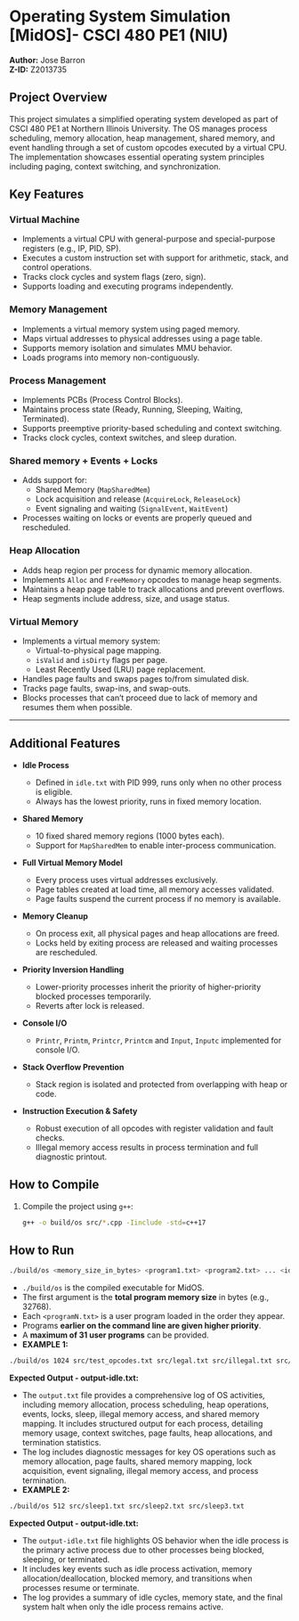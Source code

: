 # Operating System Simulation [MidOS]- CSCI 480 PE1 (NIU)
**Author:** Jose Barron  
**Z-ID:** Z2013735  

## Project Overview
This project simulates a simplified operating system developed as part of CSCI 480 PE1 at Northern Illinois University. The OS manages process scheduling, memory allocation, heap management, shared memory, and event handling through a set of custom opcodes executed by a virtual CPU. The implementation showcases essential operating system principles including paging, context switching, and synchronization.

## Key Features

### Virtual Machine
- Implements a virtual CPU with general-purpose and special-purpose registers (e.g., IP, PID, SP).
- Executes a custom instruction set with support for arithmetic, stack, and control operations.
- Tracks clock cycles and system flags (zero, sign).
- Supports loading and executing programs independently.

### Memory Management
- Implements a virtual memory system using paged memory.
- Maps virtual addresses to physical addresses using a page table.
- Supports memory isolation and simulates MMU behavior.
- Loads programs into memory non-contiguously.

### Process Management
- Implements PCBs (Process Control Blocks).
- Maintains process state (Ready, Running, Sleeping, Waiting, Terminated).
- Supports preemptive priority-based scheduling and context switching.
- Tracks clock cycles, context switches, and sleep duration.

### Shared memory + Events + Locks
- Adds support for:
  - Shared Memory (`MapSharedMem`)
  - Lock acquisition and release (`AcquireLock`, `ReleaseLock`)
  - Event signaling and waiting (`SignalEvent`, `WaitEvent`)
- Processes waiting on locks or events are properly queued and rescheduled.

### Heap Allocation 
- Adds heap region per process for dynamic memory allocation.
- Implements `Alloc` and `FreeMemory` opcodes to manage heap segments.
- Maintains a heap page table to track allocations and prevent overflows.
- Heap segments include address, size, and usage status.

### Virtual Memory
- Implements a virtual memory system:
  - Virtual-to-physical page mapping.
  - `isValid` and `isDirty` flags per page.
  - Least Recently Used (LRU) page replacement.
- Handles page faults and swaps pages to/from simulated disk.
- Tracks page faults, swap-ins, and swap-outs.
- Blocks processes that can’t proceed due to lack of memory and resumes them when possible.

---

## Additional Features

- **Idle Process**
  - Defined in `idle.txt` with PID 999, runs only when no other process is eligible.
  - Always has the lowest priority, runs in fixed memory location.

- **Shared Memory**
  - 10 fixed shared memory regions (1000 bytes each).
  - Support for `MapSharedMem` to enable inter-process communication.

- **Full Virtual Memory Model**
  - Every process uses virtual addresses exclusively.
  - Page tables created at load time, all memory accesses validated.
  - Page faults suspend the current process if no memory is available.

- **Memory Cleanup**
  - On process exit, all physical pages and heap allocations are freed.
  - Locks held by exiting process are released and waiting processes are rescheduled.

- **Priority Inversion Handling**
  - Lower-priority processes inherit the priority of higher-priority blocked processes temporarily.
  - Reverts after lock is released.

- **Console I/O**
  - `Printr`, `Printm`, `Printcr`, `Printcm` and `Input`, `Inputc` implemented for console I/O.

- **Stack Overflow Prevention**
  - Stack region is isolated and protected from overlapping with heap or code.

- **Instruction Execution & Safety**
  - Robust execution of all opcodes with register validation and fault checks.
  - Illegal memory access results in process termination and full diagnostic printout.

## How to Compile
1. Compile the project using `g++`:
   ```bash
   g++ -o build/os src/*.cpp -Iinclude -std=c++17


## How to Run
```bash
./build/os <memory_size_in_bytes> <program1.txt> <program2.txt> ... <idle.txt>
```
- `./build/os` is the compiled executable for MidOS.
- The first argument is the **total program memory size** in bytes (e.g., 32768).
- Each `<programN.txt>` is a user program loaded in the order they appear.
- Programs **earlier on the command line are given higher priority**.
- A **maximum of 31 user programs** can be provided.
- **EXAMPLE 1:** 
```bash
./build/os 1024 src/test_opcodes.txt src/legal.txt src/illegal.txt src/killer.txt src/high_waiter.txt src/lock_holder.txt src/low_waiter.txt src/heapfail.txt src/heap_test.txt src/sleep1.txt src/sleep2.txt src/sleep3.txt src/test_eventi.txt src/test_eventi_signal.txt src/sharedmem1.txt src/sharedmem2.txt src/SetPriorityI.txt src/SetPriority.txt src/SetPriorityWrong.txt
```
  **Expected Output - output-idle.txt:**
  - The `output.txt` file provides a comprehensive log of OS activities, including memory allocation, process scheduling, heap operations, events, locks, sleep, illegal memory access, and shared memory mapping. It includes structured output for each process, detailing memory usage, context switches, page faults, heap allocations, and termination statistics.
  - The log includes diagnostic messages for key OS operations such as memory allocation, page faults, shared memory mapping, lock acquisition, event signaling, illegal memory access, and process termination.
- **EXAMPLE 2:** 
```bash
./build/os 512 src/sleep1.txt src/sleep2.txt src/sleep3.txt
```
  **Expected Output - output-idle.txt:**
  - The `output-idle.txt` file highlights OS behavior when the idle process is the primary active process due to other processes being blocked, sleeping, or terminated.
  - It includes key events such as idle process activation, memory allocation/deallocation, blocked memory, and transitions when processes resume or terminate.
  - The log provides a summary of idle cycles, memory state, and the final system halt when only the idle process remains active.

